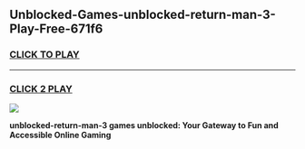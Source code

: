 
## Unblocked-Games-unblocked-return-man-3-Play-Free-671f6
<h3>
<a href="https://premium76.site?title=unblocked-return-man-3&ref=12A">CLICK TO PLAY</a></h3>
<hr>

<h3>
<a href="https://premium76.site?title=unblocked-return-man-3&ref=12A">CLICK 2 PLAY</a>
  
</h3>

<a href="https://premium76.site?title=unblocked-return-man-3&ref=12A"><img src="https://clearcache.store/games.png"></a>


**unblocked-return-man-3 games unblocked: Your Gateway to Fun and Accessible Online Gaming**
